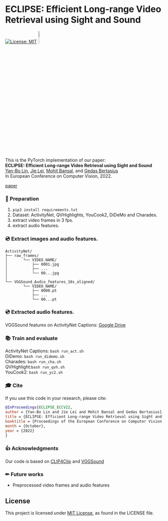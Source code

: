 
# ECLIPSE: Efficient Long-range Video Retrieval using Sight and Sound 

[![License: MIT](https://img.shields.io/badge/License-MIT-yellow.svg)](https://opensource.org/licenses/MIT) <img src="https://raw.githubusercontent.com/facebookresearch/unbiased-teacher/main/teaser/pytorch-logo-dark.png" width="10%"> 
<!-- [![License: MIT](https://img.shields.io/badge/License-MIT-yellow.svg)](https://opensource.org/licenses/MIT) -->

This is the PyTorch implementation of our paper: <br>
**ECLIPSE: Efficient Long-range Video Retrieval using Sight and Sound**<br>
[Yan-Bo Lin](https://genjib.github.io/), [Jie Lei](https://jayleicn.github.io/), [Mohit Bansal](https://www.cs.unc.edu/~mbansal/), and [Gedas Bertasius](https://www.gedasbertasius.com/)<br>
In European Conference on Computer Vision, 2022. <br>

[paper](https://arxiv.org/abs/2204.02874) 

### 📝 Preparation 
1. `pip3 install requirements.txt`
2. Dataset:  ActivityNet, QVHighlights, YouCook2, DiDeMo and Charades.
3. extract video frames in 3 fps.
4. extract audio features.


### 💿 Extract images and audio features. 
```shell
ActivityNet/
├── raw_frames/
│       └── VIDEO_NAME/
│           ├── 0001.jpg
│           ├── ...
│           └── 00...jpg
│
└── VGGSound_Audio_features_10s_aligned/
        └── VIDEO_NAME/
            ├── 0000.pt
            ├── ...
            └── 00...pt

```



### 💿 Extracted audio features. 
VGGSound features on ActivityNet Captions: [Google Drive](https://drive.google.com/file/d/1PbZPrgO5HTuG_CORcS_zScQCUeFo1JOL/view?usp=sharing)

### 📚 Train and evaluate
ActivityNet Captions: `bash run_act.sh` \
DiDemo: `bash run_didemo.sh` \
Charades: `bash run_cha.sh` \
QVHighlight:`bash run_qvh.sh` \
YouCook2: `bash run_yc2.sh`




### 🎓 Cite

If you use this code in your research, please cite:

```bibtex
@InProceedings{ECLIPSE_ECCV22,
author = {Yan-Bo Lin and Jie Lei and Mohit Bansal and Gedas Bertasius},
title = {ECLIPSE: Efficient Long-range Video Retrieval using Sight and Sound},
booktitle = {Proceedings of the European Conference on Computer Vision (ECCV)},
month = {October},
year = {2022}
}
```

### 👍 Acknowledgments
Our code is based on [CLIP4Clip](https://github.com/ArrowLuo/CLIP4Clip) and [VGGSound](https://www.robots.ox.ac.uk/~vgg/data/vggsound/)

### ✏ Future works
* Preprocessed video frames and audio features


## License

This project is licensed under [MIT License](LICENSE), as found in the LICENSE file.
